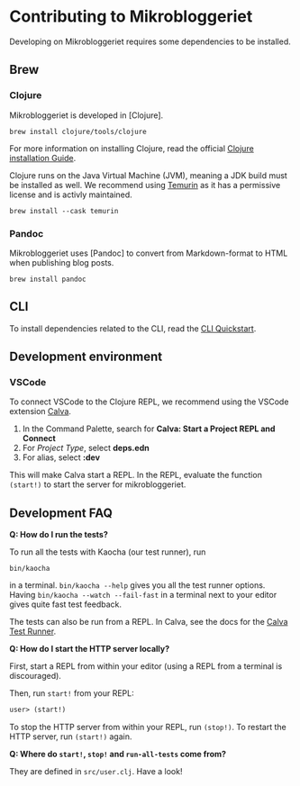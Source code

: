 # Contributing to Mikrobloggeriet

Developing on Mikrobloggeriet requires some dependencies to be installed.

## Brew

### Clojure
Mikrobloggeriet is developed in [Clojure]. 
```shell
brew install clojure/tools/clojure
```
For more information on installing Clojure, read the official [Clojure installation Guide](https://clojure.org/guides/install_clojure).

Clojure runs on the Java Virtual Machine (JVM), meaning a JDK build must be installed as well. We recommend using [Temurin] as it has a permissive license and is activly maintained.

```shell
brew install --cask temurin
```

### Pandoc
Mikrobloggeriet uses [Pandoc] to convert from Markdown-format to HTML when publishing blog posts. 
```shell
brew install pandoc
```

## CLI
To install dependencies related to the CLI, read the [CLI Quickstart].

## Development environment

### VSCode
To connect VSCode to the Clojure REPL, we recommend using the VSCode extension [Calva].

1. In the Command Palette, search for **Calva: Start a Project REPL and Connect**
2. For *Project Type*, select **deps.edn**
3. For alias, select **:dev**

This will make Calva start a REPL. In the REPL, evaluate the function `(start!)` to start the server for mikrobloggeriet. 

[Temurin]: https://adoptium.net/en-GB/
[CLI quickstart]: cli-quickstart.md
[Calva]: https://calva.io

## Development FAQ

**Q: How do I run the tests?**

To run all the tests with Kaocha (our test runner), run

    bin/kaocha

in a terminal.
`bin/kaocha --help` gives you all the test runner options.
Having `bin/kaocha --watch --fail-fast` in a terminal next to your editor gives quite fast test feedback.

The tests can also be run from a REPL.
In Calva, see the docs for the [Calva Test Runner].

[Calva Test Runner]: https://calva.io/test-runner/

**Q: How do I start the HTTP server locally?**

First, start a REPL from within your editor (using a REPL from a terminal is discouraged).

Then, run `start!` from your REPL:

```clojure
user> (start!)
```

To stop the HTTP server from within your REPL, run `(stop!)`.
To restart the HTTP server, run `(start!)` again.

**Q: Where do `start!`, `stop!` and `run-all-tests` come from?**

They are defined in `src/user.clj`.
Have a look!
